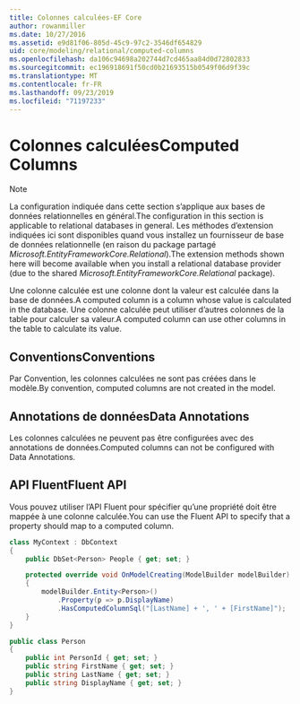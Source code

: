 ```yaml
---
title: Colonnes calculées-EF Core
author: rowanmiller
ms.date: 10/27/2016
ms.assetid: e9d81f06-805d-45c9-97c2-3546df654829
uid: core/modeling/relational/computed-columns
ms.openlocfilehash: da106c94698a202744d7cd465aa84d0d72802833
ms.sourcegitcommit: ec196918691f50cd0b21693515b0549f06d9f39c
ms.translationtype: MT
ms.contentlocale: fr-FR
ms.lasthandoff: 09/23/2019
ms.locfileid: "71197233"
---
```

# <a name="computed-columns"></a><span data-ttu-id="35222-102">Colonnes calculées</span><span class="sxs-lookup"><span data-stu-id="35222-102">Computed Columns</span></span>

> [!NOTE]  
> <span data-ttu-id="35222-103">La configuration indiquée dans cette section s’applique aux bases de données relationnelles en général.</span><span class="sxs-lookup"><span data-stu-id="35222-103">The configuration in this section is applicable to relational databases in general.</span></span> <span data-ttu-id="35222-104">Les méthodes d’extension indiquées ici sont disponibles quand vous installez un fournisseur de base de données relationnelle (en raison du package partagé *Microsoft.EntityFrameworkCore.Relational*).</span><span class="sxs-lookup"><span data-stu-id="35222-104">The extension methods shown here will become available when you install a relational database provider (due to the shared *Microsoft.EntityFrameworkCore.Relational* package).</span></span>

<span data-ttu-id="35222-105">Une colonne calculée est une colonne dont la valeur est calculée dans la base de données.</span><span class="sxs-lookup"><span data-stu-id="35222-105">A computed column is a column whose value is calculated in the database.</span></span> <span data-ttu-id="35222-106">Une colonne calculée peut utiliser d’autres colonnes de la table pour calculer sa valeur.</span><span class="sxs-lookup"><span data-stu-id="35222-106">A computed column can use other columns in the table to calculate its value.</span></span>

## <a name="conventions"></a><span data-ttu-id="35222-107">Conventions</span><span class="sxs-lookup"><span data-stu-id="35222-107">Conventions</span></span>

<span data-ttu-id="35222-108">Par Convention, les colonnes calculées ne sont pas créées dans le modèle.</span><span class="sxs-lookup"><span data-stu-id="35222-108">By convention, computed columns are not created in the model.</span></span>

## <a name="data-annotations"></a><span data-ttu-id="35222-109">Annotations de données</span><span class="sxs-lookup"><span data-stu-id="35222-109">Data Annotations</span></span>

<span data-ttu-id="35222-110">Les colonnes calculées ne peuvent pas être configurées avec des annotations de données.</span><span class="sxs-lookup"><span data-stu-id="35222-110">Computed columns can not be configured with Data Annotations.</span></span>

## <a name="fluent-api"></a><span data-ttu-id="35222-111">API Fluent</span><span class="sxs-lookup"><span data-stu-id="35222-111">Fluent API</span></span>

<span data-ttu-id="35222-112">Vous pouvez utiliser l’API Fluent pour spécifier qu’une propriété doit être mappée à une colonne calculée.</span><span class="sxs-lookup"><span data-stu-id="35222-112">You can use the Fluent API to specify that a property should map to a computed column.</span></span>

<!-- [!code-csharp[Main](samples/core/relational/Modeling/FluentAPI/Relational/ComputedColumn.cs?highlight=9)] -->
``` csharp
class MyContext : DbContext
{
    public DbSet<Person> People { get; set; }

    protected override void OnModelCreating(ModelBuilder modelBuilder)
    {
        modelBuilder.Entity<Person>()
            .Property(p => p.DisplayName)
            .HasComputedColumnSql("[LastName] + ', ' + [FirstName]");
    }
}

public class Person
{
    public int PersonId { get; set; }
    public string FirstName { get; set; }
    public string LastName { get; set; }
    public string DisplayName { get; set; }
}
```

